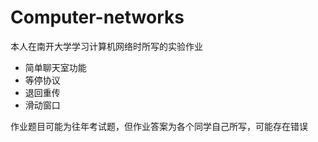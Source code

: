 # Computer-networks
本人在南开大学学习计算机网络时所写的实验作业
- 简单聊天室功能
- 等停协议
- 退回重传
- 滑动窗口


作业题目可能为往年考试题，但作业答案为各个同学自己所写，可能存在错误
